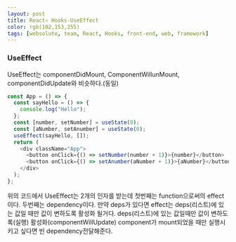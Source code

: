 ```yaml
---
layout: post
title: React⚛ Hooks-UseEffect
color: rgb(102,153,255)
tags: [websolute, team, React, Hooks, front-end, web, framework]
---
```


### UseEffect

UseEffect는 componentDidMount, ComponentWillunMount, componentDidUpdate와 비슷하다.(동일)

```javascript
const App = () => {
  const sayHello = () => {
    console.log("Hello");
  };
  const [number, setNumber] = useState(0);
  const [aNumber, setAnumber] = useState(0);
  useEffect(sayHello, []);
  return (
    <div className="App">
      <button onClick={() => setNumber(number + 1)}>{number}</button>
      <button onClick={() => setAnumber(aNumber + 1)}>{aNumber}</button>
    </div>
  );
};
```

위의 코드에서 UseEffect는 2개의 인자를 받는데 첫번째는 function으로써의 effect이다.
두번째는 dependency이다. 만약 deps가 있다면 effect는 deps(리스트)에 있는 값일 때만 값이 변하도록 활성화 될거다.
deps(리스트)에 있는 값일때만 값이 변하도록(실행) 활성화(componentWillUpdate)
component가 mount되었을 때만 실행시키고 싶다면 빈 dependency전달해준다.
